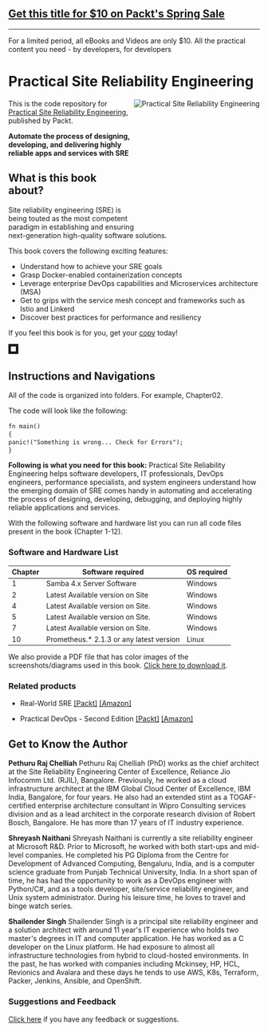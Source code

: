 ## [Get this title for $10 on Packt's Spring Sale](https://www.packt.com/B09795?utm_source=github&utm_medium=packt-github-repo&utm_campaign=spring_10_dollar_2022)
-----
For a limited period, all eBooks and Videos are only $10. All the practical content you need \- by developers, for developers

# Practical Site Reliability Engineering

<a href="https://www.packtpub.com/virtualization-and-cloud/practical-site-reliability-engineering?utm_source=github&utm_medium=repository&utm_campaign=9781788839563 "><img src="https://dz13w8afd47il.cloudfront.net/sites/default/files/imagecache/ppv4_main_book_cover/B09795.png" alt="Practical Site Reliability Engineering" height="256px" align="right"></a>

This is the code repository for [Practical Site Reliability Engineering](https://www.packtpub.com/virtualization-and-cloud/practical-site-reliability-engineering?utm_source=github&utm_medium=repository&utm_campaign=9781788839563), published by Packt.

**Automate the process of designing, developing, and delivering highly reliable apps and services with SRE**

## What is this book about?
Site reliability engineering (SRE) is being touted as the most competent paradigm in establishing and ensuring next-generation high-quality software solutions.

This book covers the following exciting features:
* Understand how to achieve your SRE goals 
* Grasp Docker-enabled containerization concepts 
* Leverage enterprise DevOps capabilities and Microservices architecture (MSA) 
* Get to grips with the service mesh concept and frameworks such as Istio and Linkerd 
* Discover best practices for performance and resiliency 

If you feel this book is for you, get your [copy](https://www.amazon.com/dp/1788839560) today!

<a href="https://www.packtpub.com/?utm_source=github&utm_medium=banner&utm_campaign=GitHubBanner"><img src="https://raw.githubusercontent.com/PacktPublishing/GitHub/master/GitHub.png" 
alt="https://www.packtpub.com/" border="5" /></a>

## Instructions and Navigations
All of the code is organized into folders. For example, Chapter02.

The code will look like the following:
```
fn main()
{
panic!("Something is wrong... Check for Errors");
}
```

**Following is what you need for this book:**
Practical Site Reliability Engineering helps software developers, IT professionals, DevOps engineers, performance specialists, and system engineers understand how the emerging domain of SRE comes handy in automating and accelerating the process of designing, developing, debugging, and deploying highly reliable applications and services.

With the following software and hardware list you can run all code files present in the book (Chapter 1-12).
### Software and Hardware List
| Chapter | Software required | OS required |
| -------- | ------------------------------------ | ----------------------------------- |
| 1 | Samba 4.x Server Software | Windows |
| 2 | Latest Available version on Site | Windows |
| 4 | Latest Available version on Site. | Windows |
| 5 | Latest Available version on Site. | Windows |
| 7 | Latest Available version on Site. | Windows |
| 10 | Prometheus.* 2.1.3 or any latest version | Linux |

We also provide a PDF file that has color images of the screenshots/diagrams used in this book. [Click here to download it](https://www.packtpub.com/sites/default/files/downloads/9781788839563_ColorImages.pdf).

### Related products
* Real-World SRE  [[Packt]](https://india.packtpub.com/in//web-development/real-world-sre?utm_source=github&utm_medium=repository&utm_campaign=) [[Amazon]](https://www.amazon.com/dp/1788628888)

* Practical DevOps - Second Edition  [[Packt]](https://india.packtpub.com/in/virtualization-and-cloud/practical-devops-second-edition?utm_source=github&utm_medium=repository&utm_campaign=) [[Amazon]](https://www.amazon.com/dp/1788392574)


## Get to Know the Author
**Pethuru Raj Chelliah**
Pethuru Raj Chelliah (PhD) works as the chief architect at the Site Reliability Engineering Center of Excellence, Reliance Jio Infocomm Ltd. (RJIL), Bangalore. Previously, he worked as a cloud infrastructure architect at the IBM Global Cloud Center of Excellence, IBM India, Bangalore, for four years. He also had an extended stint as a TOGAF-certified enterprise architecture consultant in Wipro Consulting services division and as a lead architect in the corporate research division of Robert Bosch, Bangalore. He has more than 17 years of IT industry experience.

**Shreyash Naithani**
Shreyash Naithani is currently a site reliability engineer at Microsoft R&D. Prior to Microsoft, he worked with both start-ups and mid-level companies. He completed his PG Diploma from the Centre for Development of Advanced Computing, Bengaluru, India, and is a computer science graduate from Punjab Technical University, India. In a short span of time, he has had the opportunity to work as a DevOps engineer with Python/C#, and as a tools developer, site/service reliability engineer, and Unix system administrator. During his leisure time, he loves to travel and binge watch series.

**Shailender Singh**
Shailender Singh is a principal site reliability engineer and a solution architect with around 11 year's IT experience who holds two master's degrees in IT and computer application. He has worked as a C developer on the Linux platform. He had exposure to almost all infrastructure technologies from hybrid to cloud-hosted environments. In the past, he has worked with companies including Mckinsey, HP, HCL, Revionics and Avalara and these days he tends to use AWS, K8s, Terraform, Packer, Jenkins, Ansible, and OpenShift.


### Suggestions and Feedback
[Click here](https://docs.google.com/forms/d/e/1FAIpQLSdy7dATC6QmEL81FIUuymZ0Wy9vH1jHkvpY57OiMeKGqib_Ow/viewform) if you have any feedback or suggestions.
